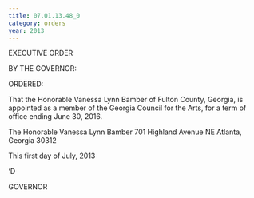 ```yaml
---
title: 07.01.13.48_0
category: orders
year: 2013
---
```

 

EXECUTIVE ORDER

BY THE GOVERNOR:

ORDERED:

That the Honorable Vanessa Lynn Bamber of Fulton County,
Georgia, is appointed as a member of the Georgia Council for the
Arts, for a term of office ending June 30, 2016.

The Honorable Vanessa Lynn Bamber
701 Highland Avenue NE
Atlanta, Georgia 30312

This first day of July, 2013

‘D

GOVERNOR

